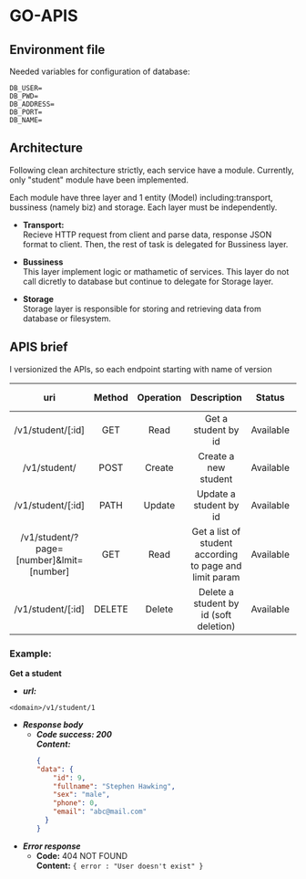 # GO-APIS

## Environment file 

Needed variables for configuration of database:
```
DB_USER=
DB_PWD=
DB_ADDRESS=
DB_PORT=
DB_NAME=
```

## Architecture
Following clean architecture strictly, each service have a module. Currently, only "student" module have been implemented. <br/>

Each module have three layer and 1 entity (Model) including:transport, bussiness (namely biz) and storage. Each layer must be independently.

* **Transport:**<br/>Recieve HTTP request from client and parse data, response JSON format to client. Then, the rest of task is delegated for Bussiness layer.

* **Bussiness** <br/> This layer implement logic or mathametic of services. This layer do not call dicretly to database but continue to delegate for Storage layer.

* **Storage** <br/> Storage layer is responsible for storing and retrieving data from database or filesystem.
## APIS brief

I versionized the APIs, so each endpoint starting with name of version
 
|                  **uri**                 | **Method** | **Operation** |                     **Description**                     | **Status** |   **Resquest Body**   |        **Response body**       |
|:----------------------------------------:|:----------:|:-------------:|:-------------------------------------------------------:|:----------:|:---------------------:|:------------------------------:|
| /v1/student/[:id]                        | GET        | Read          | Get a student by id                                     | Available       | N/A                   | a json format of data          |
| /v1/student/                             | POST       | Create        | Create a new student                                    | Available  | a json format of data | code of response               |
| /v1/student/[:id]                        | PATH       | Update        | Update a student by id                                  | Available        | a json format of data | code of response               |
| /v1/student/?page=[number]&lmit=[number] | GET        | Read          | Get a list of student according to page and limit param | Available        | N/A                   | a json format of array of data |
| /v1/student/[:id]                        | DELETE     | Delete        | Delete a student by id (soft deletion)                  | Available  | N/A                   | code of response               |

### Example:
**Get a student**
* ***url:***
```
<domain>/v1/student/1
```
* ***Response body***
  * ***Code success: 200***<br/>
    ***Content:***
    ```json
    {
    "data": {
        "id": 9,
        "fullname": "Stephen Hawking",
        "sex": "male",
        "phone": 0,
        "email": "abc@mail.com"
      }
    }
    ```
* ***Error response***
  * **Code:** 404 NOT FOUND <br />
    **Content:** `{ error : "User doesn't exist" }`